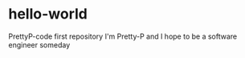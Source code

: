 # hello-world
PrettyP-code first repository
I'm Pretty-P and I hope to be a software engineer someday
